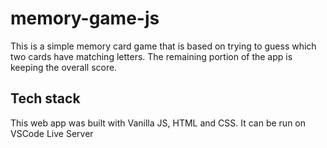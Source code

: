 # memory-game-js
This is a simple memory card game that is based on trying to guess which two cards
have matching letters. The remaining portion of the app is keeping the overall score.

## Tech stack
This web app was built with Vanilla JS, HTML and CSS. It can be run on VSCode Live Server
